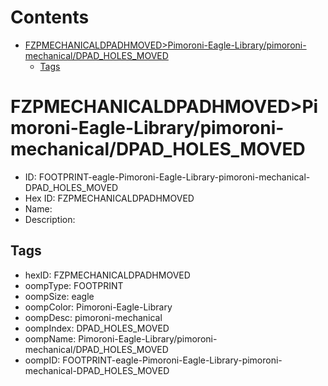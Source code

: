



Contents
========

* [FZPMECHANICALDPADHMOVED>Pimoroni-Eagle-Library/pimoroni-mechanical/DPAD_HOLES_MOVED](#fzpmechanicaldpadhmovedpimoroni-eagle-librarypimoroni-mechanicaldpad_holes_moved)
	* [Tags](#tags)

# FZPMECHANICALDPADHMOVED>Pimoroni-Eagle-Library/pimoroni-mechanical/DPAD_HOLES_MOVED

- ID: FOOTPRINT-eagle-Pimoroni-Eagle-Library-pimoroni-mechanical-DPAD_HOLES_MOVED
- Hex ID: FZPMECHANICALDPADHMOVED
- Name: 
- Description: 

## Tags

- hexID: FZPMECHANICALDPADHMOVED
- oompType: FOOTPRINT
- oompSize: eagle
- oompColor: Pimoroni-Eagle-Library
- oompDesc: pimoroni-mechanical
- oompIndex: DPAD_HOLES_MOVED
- oompName: Pimoroni-Eagle-Library/pimoroni-mechanical/DPAD_HOLES_MOVED
- oompID: FOOTPRINT-eagle-Pimoroni-Eagle-Library-pimoroni-mechanical-DPAD_HOLES_MOVED
